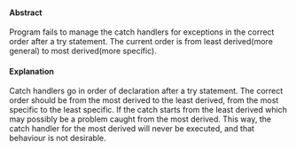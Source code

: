 #### Abstract
Program fails to manage the catch handlers for exceptions in the correct order after a try statement. The current order is from least derived(more general) to most derived(more specific).
 
#### Explanation
Catch handlers go in order of declaration after a try statement. The correct order should be from the most derived to the least derived, from the most specific to the least specific.
If the catch starts from the least derived which may possibly be a problem caught from the most derived. This way, the catch handler for the most derived will never be executed, and that behaviour is not desirable.
